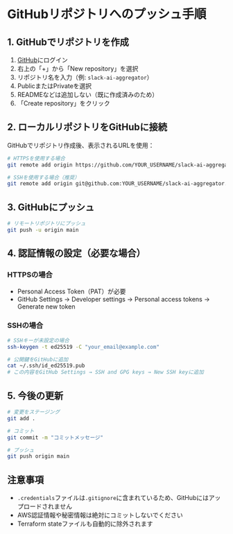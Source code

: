 # GitHubリポジトリへのプッシュ手順

## 1. GitHubでリポジトリを作成

1. [GitHub](https://github.com)にログイン
2. 右上の「+」から「New repository」を選択
3. リポジトリ名を入力（例: `slack-ai-aggregator`）
4. PublicまたはPrivateを選択
5. READMEなどは追加しない（既に作成済みのため）
6. 「Create repository」をクリック

## 2. ローカルリポジトリをGitHubに接続

GitHubでリポジトリ作成後、表示されるURLを使用：

```bash
# HTTPSを使用する場合
git remote add origin https://github.com/YOUR_USERNAME/slack-ai-aggregator.git

# SSHを使用する場合（推奨）
git remote add origin git@github.com:YOUR_USERNAME/slack-ai-aggregator.git
```

## 3. GitHubにプッシュ

```bash
# リモートリポジトリにプッシュ
git push -u origin main
```

## 4. 認証情報の設定（必要な場合）

### HTTPSの場合
- Personal Access Token（PAT）が必要
- GitHub Settings → Developer settings → Personal access tokens → Generate new token

### SSHの場合
```bash
# SSHキーが未設定の場合
ssh-keygen -t ed25519 -C "your_email@example.com"

# 公開鍵をGitHubに追加
cat ~/.ssh/id_ed25519.pub
# この内容をGitHub Settings → SSH and GPG keys → New SSH keyに追加
```

## 5. 今後の更新

```bash
# 変更をステージング
git add .

# コミット
git commit -m "コミットメッセージ"

# プッシュ
git push origin main
```

## 注意事項

- `.credentials`ファイルは`.gitignore`に含まれているため、GitHubにはアップロードされません
- AWS認証情報や秘密情報は絶対にコミットしないでください
- Terraform stateファイルも自動的に除外されます